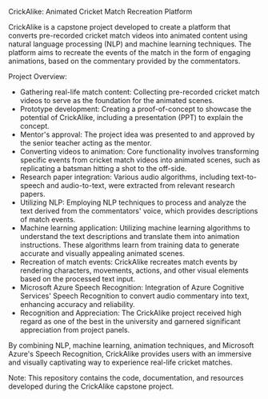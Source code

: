 CrickAlike: Animated Cricket Match Recreation Platform

CrickAlike is a capstone project developed to create a platform that converts pre-recorded cricket match videos into animated content using natural language processing (NLP) and machine learning techniques. The platform aims to recreate the events of the match in the form of engaging animations, based on the commentary provided by the commentators.

Project Overview:
- Gathering real-life match content: Collecting pre-recorded cricket match videos to serve as the foundation for the animated scenes.
- Prototype development: Creating a proof-of-concept to showcase the potential of CrickAlike, including a presentation (PPT) to explain the concept.
- Mentor's approval: The project idea was presented to and approved by the senior teacher acting as the mentor.
- Converting videos to animation: Core functionality involves transforming specific events from cricket match videos into animated scenes, such as replicating a batsman hitting a shot to the off-side.
- Research paper integration: Various audio algorithms, including text-to-speech and audio-to-text, were extracted from relevant research papers.
- Utilizing NLP: Employing NLP techniques to process and analyze the text derived from the commentators' voice, which provides descriptions of match events.
- Machine learning application: Utilizing machine learning algorithms to understand the text descriptions and translate them into animation instructions. These algorithms learn from training data to generate accurate and visually appealing animated scenes.
- Recreation of match events: CrickAlike recreates match events by rendering characters, movements, actions, and other visual elements based on the processed text input.
- Microsoft Azure Speech Recognition: Integration of Azure Cognitive Services' Speech Recognition to convert audio commentary into text, enhancing accuracy and reliability.
- Recognition and Appreciation: The CrickAlike project received high regard as one of the best in the university and garnered significant appreciation from project panels.

By combining NLP, machine learning, animation techniques, and Microsoft Azure's Speech Recognition, CrickAlike provides users with an immersive and visually captivating way to experience real-life cricket matches.

Note: This repository contains the code, documentation, and resources developed during the CrickAlike capstone project.
